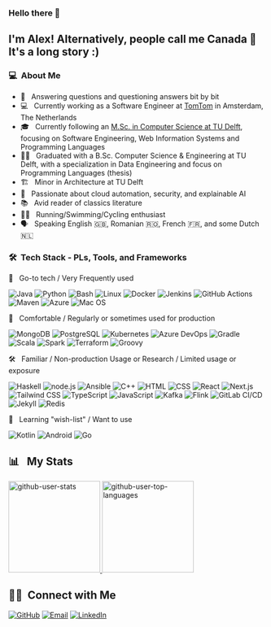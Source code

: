 ### Hello there 👋

## I'm Alex! Alternatively, people call me Canada 🍁 It's a long story :)

### 💻 &nbsp;About Me

- 🤔 &nbsp; Answering questions and questioning answers bit by bit
- 💻 &nbsp; Currently working as a Software Engineer at [TomTom](https://www.tomtom.com/) in Amsterdam, The Netherlands
- 🎓 &nbsp; Currently following
  an [M.Sc. in Computer Science at TU Delft](https://www.tudelft.nl/onderwijs/opleidingen/masters/cs/msc-computer-science),
  focusing on Software Engineering, Web Information Systems and Programming Languages
- 👨‍🎓 &nbsp; Graduated with a B.Sc. Computer Science & Engineering at TU Delft, with a specialization in Data
  Engineering
  and focus on Programming Languages (thesis)
- 🏗️ &nbsp; Minor in Architecture at TU Delft
- 📖 &nbsp; Passionate about cloud automation, security, and explainable AI
- 📚 &nbsp; Avid reader of classics literature
- 🏃🏻 &nbsp; Running/Swimming/Cycling enthusiast
- 🗣️ &nbsp; Speaking English 🇬🇧, Romanian 🇷🇴, French 🇫🇷, and some Dutch 🇳🇱

### 🛠 &nbsp;Tech Stack - PLs, Tools, and Frameworks

💎 &nbsp; Go-to tech / Very Frequently used

![Java](https://img.shields.io/badge/-Java-informational?style=flat&logo=openjdk&logoColor=white&color=0047AB)
![Python](https://img.shields.io/badge/-Python-informational?style=flat&logo=python&logoColor=white&color=0047AB)
![Bash](https://img.shields.io/badge/-Bash-informational?style=flat&logo=gnu-bash&logoColor=white&color=0047AB)
![Linux](https://img.shields.io/badge/-Linux-informational?style=flat&logo=linux&logoColor=white&color=0047AB)
![Docker](https://img.shields.io/badge/-Docker-informational?style=flat&logo=docker&logoColor=white&color=0047AB)
![Jenkins](https://img.shields.io/badge/-Jenkins-informational?style=flat&logo=jenkins&logoColor=white&color=0047AB)
![GitHub Actions](https://img.shields.io/badge/-GitHub%20Actions-informational?style=flat&logo=github-actions&logoColor=white&color=0047AB)
![Maven](https://img.shields.io/badge/-Maven-informational?style=flat&logo=apache-maven&logoColor=white&color=0047AB)
![Azure](https://img.shields.io/badge/-Azure-informational?style=flat&logo=azure-devops&logoColor=white&color=0047AB)
![Mac OS](https://img.shields.io/badge/-Mac%20OS-informational?style=flat&logo=apple&logoColor=white&color=0047AB)

🌻 &nbsp; Comfortable / Regularly or sometimes used for production

![MongoDB](https://img.shields.io/badge/-MongoDB-informational?style=flat&logo=mongodb&logoColor=black&color=FFFF00)
![PostgreSQL](https://img.shields.io/badge/-PostgreSQL-informational?style=flat&logo=postgresql&logoColor=black&color=FFFF00)
![Kubernetes](https://img.shields.io/badge/-Kubernetes-informational?style=flat&logo=kubernetes&logoColor=black&color=FFFF00)
![Azure DevOps](https://img.shields.io/badge/-Azure%20DevOps-informational?style=flat&logo=azure-devops&logoColor=black&color=FFFF00)
![Gradle](https://img.shields.io/badge/-Gradle-informational?style=flat&logo=gradle&logoColor=black&color=FFFF00)
![Scala](https://img.shields.io/badge/-Scala-informational?style=flat&logo=scala&logoColor=black&color=FFFF00)
![Spark](https://img.shields.io/badge/-Spark-informational?style=flat&logo=apache-spark&logoColor=black&color=FFFF00)
![Terraform](https://img.shields.io/badge/-Terraform-informational?style=flat&logo=terraform&logoColor=black&color=FFFF00)
![Groovy](https://img.shields.io/badge/-Groovy-informational?style=flat&logo=apache-groovy&logoColor=black&color=FFFF00)

🛠️ &nbsp; Familiar / Non-production Usage or Research / Limited usage or exposure

![Haskell](https://img.shields.io/badge/-Haskell-informational?style=flat&logo=haskell&logoColor=white&color=D2042D)
![node.js](https://img.shields.io/badge/-Node.js-informational?style=flat&logo=node.js&logoColor=white&color=D2042D)
![Ansible](https://img.shields.io/badge/-Ansible-informational?style=flat&logo=ansible&logoColor=white&color=D2042D)
![C++](https://img.shields.io/badge/-C++-informational?style=flat&logo=c%2B%2B&logoColor=white&color=D2042D)
![HTML](https://img.shields.io/badge/-HTML-informational?style=flat&logo=html5&logoColor=white&color=D2042D)
![CSS](https://img.shields.io/badge/-CSS-informational?style=flat&logo=css3&logoColor=white&color=D2042D)
![React](https://img.shields.io/badge/-React-informational?style=flat&logo=react&logoColor=white&color=D2042D)
![Next.js](https://img.shields.io/badge/-Next.js-informational?style=flat&logo=next.js&logoColor=white&color=D2042D)
![Tailwind CSS](https://img.shields.io/badge/-Tailwind%20CSS-informational?style=flat&logo=tailwind-css&logoColor=white&color=D2042D)
![TypeScript](https://img.shields.io/badge/-TypeScript-informational?style=flat&logo=typescript&logoColor=white&color=D2042D)
![JavaScript](https://img.shields.io/badge/-JavaScript-informational?style=flat&logo=javascript&logoColor=white&color=D2042D)
![Kafka](https://img.shields.io/badge/-Kafka-informational?style=flat&logo=apache-kafka&logoColor=white&color=D2042D)
![Flink](https://img.shields.io/badge/-Flink-informational?style=flat&logo=apache-flink&logoColor=white&color=D2042D)
![GitLab CI/CD](https://img.shields.io/badge/-GitLab%20CI/CD-informational?style=flat&logo=gitlab&logoColor=white&color=D2042D)
![Jekyll](https://img.shields.io/badge/-Jekyll-informational?style=flat&logo=jekyll&logoColor=white&color=D2042D)
![Redis](https://img.shields.io/badge/-Redis-informational?style=flat&logo=redis&logoColor=white&color=D2042D)

📖 &nbsp; Learning "wish-list" / Want to use

![Kotlin](https://img.shields.io/badge/-Kotlin-informational?style=flat&logo=kotlin&logoColor=white&color=grey)
![Android](https://img.shields.io/badge/-Android-informational?style=flat&logo=android&logoColor=white&color=grey)
![Go](https://img.shields.io/badge/-Go-informational?style=flat&logo=go&logoColor=white&color=grey)

## 📊 &nbsp; My Stats

<p>
<a href="https://github.com/AVS1508">
  <img height="180em" src="https://github-readme-stats.vercel.app/api?username=alemoraru&show_icons=true&theme=radical"  alt="github-user-stats"/>
  <img height="180em" src="https://github-readme-stats.vercel.app/api/top-langs/?username=alemoraru&theme=radical&layout=compact&exclude_lang=java+r&hide=jupyter%20notebook&langs_count=8"  alt="github-user-top-languages"/>
</a>
</p>

## 🤝🏻 &nbsp;Connect with Me

[![GitHub](https://img.shields.io/badge/-Homepage-informational?style=flat&logo=github&color=181717&logoColor=ffffff)](https://alemoraru.github.io/)
[![Email](https://img.shields.io/badge/-Email%20me%21-informational?style=flat&logo=gmail&color=ea4335&logoColor=ffffff)](mailto:alexradumoraru@yahoo.com)
[![LinkedIn](https://img.shields.io/badge/-Linkedin-informational?style=flat&logo=linkedin&color=0077b5&logoColor=ffffff)](https://www.linkedin.com/in/alexandru-moraru-730788179/)
